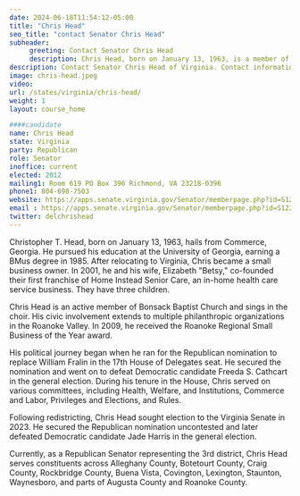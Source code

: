 ```yaml
---
date: 2024-06-18T11:54:12-05:00
title: "Chris Head"
seo_title: "contact Senator Chris Head"
subheader:
     greeting: Contact Senator Chris Head
     description: Chris Head, born on January 13, 1963, is a member of the Republican Party and an American politician serving in the Virginia State Senate, representing District 3. He assumed office on January 10, 2024.
description: Contact Senator Chris Head of Virginia. Contact information for Chris Head includes email address, phone number, and mailing address.
image: chris-head.jpeg
video:
url: /states/virginia/chris-head/
weight: 1
layout: course_home

####candidate
name: Chris Head
state: Virginia
party: Republican
role: Senator
inoffice: current
elected: 2012
mailing1: Room 619 PO Box 396 Richmond, VA 23218-0396
phone1: 804-698-7503
website: https://apps.senate.virginia.gov/Senator/memberpage.php?id=S122/
email : https://apps.senate.virginia.gov/Senator/memberpage.php?id=S122/
twitter: delchrishead
---
```

Christopher T. Head, born on January 13, 1963, hails from Commerce, Georgia. He pursued his education at the University of Georgia, earning a BMus degree in 1985. After relocating to Virginia, Chris became a small business owner. In 2001, he and his wife, Elizabeth "Betsy," co-founded their first franchise of Home Instead Senior Care, an in-home health care service business. They have three children.

Chris Head is an active member of Bonsack Baptist Church and sings in the choir. His civic involvement extends to multiple philanthropic organizations in the Roanoke Valley. In 2009, he received the Roanoke Regional Small Business of the Year award.

His political journey began when he ran for the Republican nomination to replace William Fralin in the 17th House of Delegates seat. He secured the nomination and went on to defeat Democratic candidate Freeda S. Cathcart in the general election. During his tenure in the House, Chris served on various committees, including Health, Welfare, and Institutions, Commerce and Labor, Privileges and Elections, and Rules.

Following redistricting, Chris Head sought election to the Virginia Senate in 2023. He secured the Republican nomination uncontested and later defeated Democratic candidate Jade Harris in the general election.

Currently, as a Republican Senator representing the 3rd district, Chris Head serves constituents across Alleghany County, Botetourt County, Craig County, Rockbridge County, Buena Vista, Covington, Lexington, Staunton, Waynesboro, and parts of Augusta County and Roanoke County.
